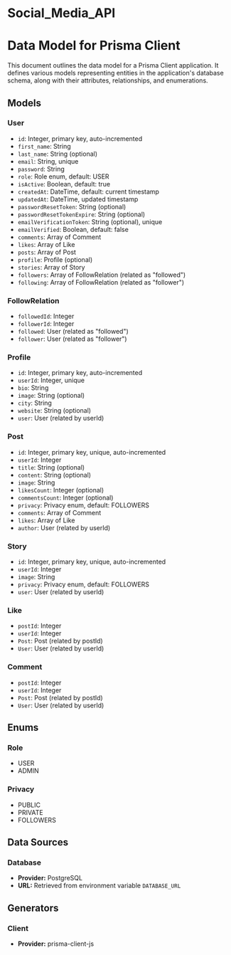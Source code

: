 # Social_Media_API

# Data Model for Prisma Client

This document outlines the data model for a Prisma Client application. It defines various models representing entities in the application's database schema, along with their attributes, relationships, and enumerations.

## Models

### User

- `id`: Integer, primary key, auto-incremented
- `first_name`: String
- `last_name`: String (optional)
- `email`: String, unique
- `password`: String
- `role`: Role enum, default: USER
- `isActive`: Boolean, default: true
- `createdAt`: DateTime, default: current timestamp
- `updatedAt`: DateTime, updated timestamp
- `passwordResetToken`: String (optional)
- `passwordResetTokenExpire`: String (optional)
- `emailVerificationToken`: String (optional), unique
- `emailVerified`: Boolean, default: false
- `comments`: Array of Comment
- `likes`: Array of Like
- `posts`: Array of Post
- `profile`: Profile (optional)
- `stories`: Array of Story
- `followers`: Array of FollowRelation (related as "followed")
- `following`: Array of FollowRelation (related as "follower")

### FollowRelation

- `followedId`: Integer
- `followerId`: Integer
- `followed`: User (related as "followed")
- `follower`: User (related as "follower")

### Profile

- `id`: Integer, primary key, auto-incremented
- `userId`: Integer, unique
- `bio`: String
- `image`: String (optional)
- `city`: String
- `website`: String (optional)
- `user`: User (related by userId)

### Post

- `id`: Integer, primary key, unique, auto-incremented
- `userId`: Integer
- `title`: String (optional)
- `content`: String (optional)
- `image`: String
- `likesCount`: Integer (optional)
- `commentsCount`: Integer (optional)
- `privacy`: Privacy enum, default: FOLLOWERS
- `comments`: Array of Comment
- `likes`: Array of Like
- `author`: User (related by userId)

### Story

- `id`: Integer, primary key, unique, auto-incremented
- `userId`: Integer
- `image`: String
- `privacy`: Privacy enum, default: FOLLOWERS
- `user`: User (related by userId)

### Like

- `postId`: Integer
- `userId`: Integer
- `Post`: Post (related by postId)
- `User`: User (related by userId)

### Comment

- `postId`: Integer
- `userId`: Integer
- `Post`: Post (related by postId)
- `User`: User (related by userId)

## Enums

### Role

- USER
- ADMIN

### Privacy

- PUBLIC
- PRIVATE
- FOLLOWERS

## Data Sources

### Database

- **Provider:** PostgreSQL
- **URL:** Retrieved from environment variable `DATABASE_URL`

## Generators

### Client

- **Provider:** prisma-client-js

